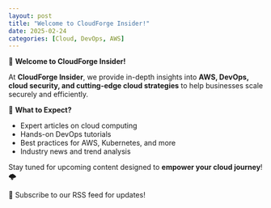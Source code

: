 ```yaml
---
layout: post
title: "Welcome to CloudForge Insider!"
date: 2025-02-24
categories: [Cloud, DevOps, AWS]
---
```


🚀 **Welcome to CloudForge Insider!**  

At **CloudForge Insider**, we provide in-depth insights into **AWS, DevOps, cloud security, and cutting-edge cloud strategies** to help businesses scale securely and efficiently.  

🔹 **What to Expect?**  
- Expert articles on cloud computing  
- Hands-on DevOps tutorials  
- Best practices for AWS, Kubernetes, and more  
- Industry news and trend analysis  

Stay tuned for upcoming content designed to **empower your cloud journey**! 🌩️  

📩 Subscribe to our RSS feed for updates!  
